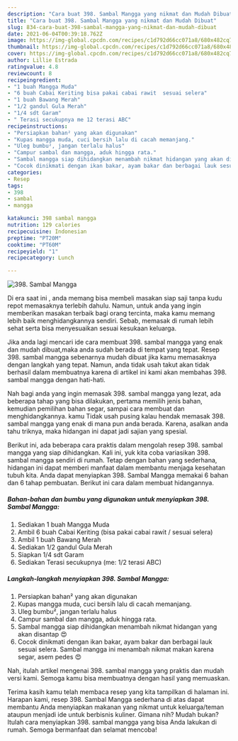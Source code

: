 ```yaml
---
description: "Cara buat 398. Sambal Mangga yang nikmat dan Mudah Dibuat"
title: "Cara buat 398. Sambal Mangga yang nikmat dan Mudah Dibuat"
slug: 834-cara-buat-398-sambal-mangga-yang-nikmat-dan-mudah-dibuat
date: 2021-06-04T00:39:18.762Z
image: https://img-global.cpcdn.com/recipes/c1d792d66cc071a8/680x482cq70/398-sambal-mangga-foto-resep-utama.jpg
thumbnail: https://img-global.cpcdn.com/recipes/c1d792d66cc071a8/680x482cq70/398-sambal-mangga-foto-resep-utama.jpg
cover: https://img-global.cpcdn.com/recipes/c1d792d66cc071a8/680x482cq70/398-sambal-mangga-foto-resep-utama.jpg
author: Lillie Estrada
ratingvalue: 4.8
reviewcount: 8
recipeingredient:
- "1 buah Mangga Muda"
- "6 buah Cabai Keriting bisa pakai cabai rawit  sesuai selera"
- "1 buah Bawang Merah"
- "1/2 gandul Gula Merah"
- "1/4 sdt Garam"
- " Terasi secukupnya me 12 terasi ABC"
recipeinstructions:
- "Persiapkan bahan² yang akan digunakan"
- "Kupas mangga muda, cuci bersih lalu di cacah memanjang."
- "Uleg bumbu², jangan terlalu halus"
- "Campur sambal dan mangga, aduk hingga rata."
- "Sambal mangga siap dihidangkan menambah nikmat hidangan yang akan disantap 😍"
- "Cocok dinikmati dengan ikan bakar, ayam bakar dan berbagai lauk sesuai selera. Sambal mangga ini menambah nikmat makan karena segar, asem pedes 😍"
categories:
- Resep
tags:
- 398
- sambal
- mangga

katakunci: 398 sambal mangga 
nutrition: 129 calories
recipecuisine: Indonesian
preptime: "PT20M"
cooktime: "PT60M"
recipeyield: "1"
recipecategory: Lunch

---
```



![398. Sambal Mangga](https://img-global.cpcdn.com/recipes/c1d792d66cc071a8/680x482cq70/398-sambal-mangga-foto-resep-utama.jpg)

Di era  saat ini , anda memang bisa membeli masakan siap saji tanpa kudu repot memasaknya terlebih dahulu. Namun, untuk anda yang ingin memberikan masakan terbaik bagi orang tercinta, maka kamu memang lebih baik menghidangkannya sendiri. Sebab, memasak di rumah lebih sehat serta bisa menyesuaikan sesuai kesukaan keluarga.

Jika anda lagi mencari ide cara membuat 398. sambal mangga yang enak dan mudah dibuat,maka anda sudah berada di tempat yang tepat. Resep 398. sambal mangga  sebenarnya mudah dibuat jika kamu memasaknya dengan langkah yang tepat. Namun, anda tidak usah takut akan tidak berhasil dalam membuatnya 
karena di artikel ini kami akan membahas 398. sambal mangga dengan hati-hati.  



Nah bagi anda yang ingin memasak 398. sambal mangga yang lezat, ada beberapa tahap yang bisa dilakukan, pertama memilih jenis bahan, kemudian pemilihan bahan segar, sampai cara membuat dan menghidangkannya. kamu Tidak usah pusing kalau hendak memasak 398. sambal mangga yang enak di mana pun anda berada. Karena, asalkan anda  tahu triknya, maka hidangan ini dapat jadi sajian yang spesial.

Berikut ini, ada beberapa cara praktis  dalam mengolah resep 398. sambal mangga yang siap dihidangkan. Kali ini, yuk kita coba variasikan 398. sambal mangga sendiri di rumah. Tetap dengan bahan yang sederhana, hidangan ini dapat memberi manfaat dalam membantu menjaga kesehatan tubuh kita. Anda dapat menyiapkan 398. Sambal Mangga memakai 6 bahan dan 6 tahap pembuatan. Berikut ini cara dalam membuat hidangannya.

<!--inarticleads1-->

##### Bahan-bahan dan bumbu yang digunakan untuk menyiapkan 398. Sambal Mangga:

1. Sediakan 1 buah Mangga Muda
1. Ambil 6 buah Cabai Keriting (bisa pakai cabai rawit / sesuai selera)
1. Ambil 1 buah Bawang Merah
1. Sediakan 1/2 gandul Gula Merah
1. Siapkan 1/4 sdt Garam
1. Sediakan  Terasi secukupnya (me: 1/2 terasi ABC)




<!--inarticleads2-->

##### Langkah-langkah menyiapkan 398. Sambal Mangga:

1. Persiapkan bahan² yang akan digunakan
1. Kupas mangga muda, cuci bersih lalu di cacah memanjang.
1. Uleg bumbu², jangan terlalu halus
1. Campur sambal dan mangga, aduk hingga rata.
1. Sambal mangga siap dihidangkan menambah nikmat hidangan yang akan disantap 😍
1. Cocok dinikmati dengan ikan bakar, ayam bakar dan berbagai lauk sesuai selera. Sambal mangga ini menambah nikmat makan karena segar, asem pedes 😍




Nah, itulah artikel mengenai  398. sambal mangga  yang praktis dan mudah versi kami. Semoga kamu bisa membuatnya dengan hasil yang memuaskan. 

Terima kasih kamu telah membaca resep yang kita tampilkan di halaman ini. Harapan kami, resep  398. Sambal Mangga sederhana di atas dapat membantu Anda menyiapkan makanan yang nikmat untuk keluarga/teman ataupun menjadi ide untuk berbisnis kuliner. Gimana nih? Mudah bukan? Itulah cara menyiapkan 398. sambal mangga yang bisa Anda lakukan di rumah. Semoga bermanfaat dan selamat mencoba!

